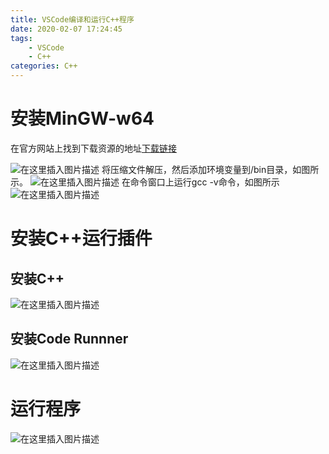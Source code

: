 ```yaml
---
title: VSCode编译和运行C++程序
date: 2020-02-07 17:24:45
tags:
	- VSCode
	- C++
categories: C++
---
```

# 安装MinGW-w64
在官方网站上找到下载资源的地址[下载链接](https://sourceforge.net/projects/mingw-w64/files/mingw-w64/mingw-w64-release/)

<!-- more -->

![在这里插入图片描述](https://img-blog.csdnimg.cn/20200129190236794.jpg?x-oss-process=image/watermark,type_ZmFuZ3poZW5naGVpdGk,shadow_10,text_aHR0cHM6Ly9ibG9nLmNzZG4ubmV0L3poYW5naGFubHVu,size_16,color_FFFFFF,t_70)
将压缩文件解压，然后添加环境变量到/bin目录，如图所示。
![在这里插入图片描述](https://img-blog.csdnimg.cn/20200129190542628.jpg?x-oss-process=image/watermark,type_ZmFuZ3poZW5naGVpdGk,shadow_10,text_aHR0cHM6Ly9ibG9nLmNzZG4ubmV0L3poYW5naGFubHVu,size_16,color_FFFFFF,t_70)
在命令窗口上运行gcc -v命令，如图所示
![在这里插入图片描述](https://img-blog.csdnimg.cn/20200129190715222.png?x-oss-process=image/watermark,type_ZmFuZ3poZW5naGVpdGk,shadow_10,text_aHR0cHM6Ly9ibG9nLmNzZG4ubmV0L3poYW5naGFubHVu,size_16,color_FFFFFF,t_70)
# 安装C++运行插件
## 安装C++
![在这里插入图片描述](https://img-blog.csdnimg.cn/20200129192322769.png?x-oss-process=image/watermark,type_ZmFuZ3poZW5naGVpdGk,shadow_10,text_aHR0cHM6Ly9ibG9nLmNzZG4ubmV0L3poYW5naGFubHVu,size_16,color_FFFFFF,t_70)
## 安装Code Runnner
![在这里插入图片描述](https://img-blog.csdnimg.cn/2020012919244546.png?x-oss-process=image/watermark,type_ZmFuZ3poZW5naGVpdGk,shadow_10,text_aHR0cHM6Ly9ibG9nLmNzZG4ubmV0L3poYW5naGFubHVu,size_16,color_FFFFFF,t_70)

# 运行程序
![在这里插入图片描述](https://img-blog.csdnimg.cn/2020012919260847.png?x-oss-process=image/watermark,type_ZmFuZ3poZW5naGVpdGk,shadow_10,text_aHR0cHM6Ly9ibG9nLmNzZG4ubmV0L3poYW5naGFubHVu,size_16,color_FFFFFF,t_70)
```